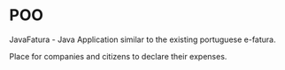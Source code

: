 # POO
JavaFatura -
Java Application similar to the existing portuguese e-fatura.

Place for companies and citizens to declare their expenses.
